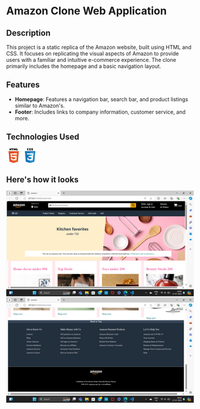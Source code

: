 # Amazon Clone Web Application

## Description

This project is a static replica of the Amazon website, built using HTML and CSS. It focuses on replicating the visual aspects of Amazon to provide users with a familiar and intuitive e-commerce experience. The clone primarily includes the homepage and a basic navigation layout.

## Features

- **Homepage**: Features a navigation bar, search bar, and product listings similar to Amazon's.
- **Footer**: Includes links to company information, customer service, and more.

## Technologies Used

<p align="left">
    <img src="https://raw.githubusercontent.com/devicons/devicon/master/icons/html5/html5-original-wordmark.svg" alt="html5" width="40" height="40"/>
    <img src="https://raw.githubusercontent.com/devicons/devicon/master/icons/css3/css3-original-wordmark.svg" alt="css3" width="40" height="40"/>
</p>

## Here's how it looks

![Amazon Clone](https://github.com/rumpadas1/Amazon-Clone/blob/main/Screenshot%20(289).png)
![Amazon clone](https://github.com/rumpadas1/Amazon-Clone/blob/main/Screenshot%20(291).png)


